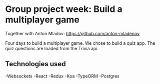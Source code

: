 # Group project week: Build a multiplayer game

Together with Anton Mladov: https://github.com/anton-mladenov 

Four days to build a multiplayer game. We chose to build a quiz app. The quiz questions are loaded from the Trivia api. 

## Technologies used
-Websockets
-React
-Redux
-Koa
-TypeORM
-Postgres




